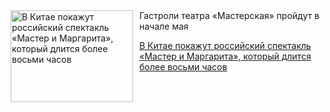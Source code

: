 <!--2025-05-01 18:30:32-->
<div class="yb">
  <div class="rss kino_teatr"><a href="https://www.kino-teatr.ru/teatr/news/y2025/5-1/37588/" title="В Китае покажут российский спектакль «Мастер и Маргарита», который длится более восьми часов"><img src="https://www.kino-teatr.ru/news/8/8/37588/poster.jpg" width="196" height="147" align="left" hspace="5" style="margin: 0px 10px 0px 5px" alt="В Китае покажут российский спектакль «Мастер и Маргарита», который длится более восьми часов"/></a>Гастроли театра «Мастерская» пройдут в начале мая <p class="titl"><a href="https://www.kino-teatr.ru/teatr/news/y2025/5-1/37588/">В Китае покажут российский спектакль «Мастер и Маргарита», который длится более восьми часов</a></p></div>
</div>
